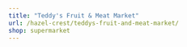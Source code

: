```yaml
---
title: "Teddy's Fruit & Meat Market"
url: /hazel-crest/teddys-fruit-and-meat-market/
shop: supermarket
---
```

